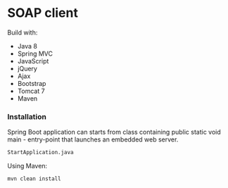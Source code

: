 # SOAP client

Build with:
- Java 8
- Spring MVC
- JavaScript
- jQuery
- Ajax
- Bootstrap
- Tomcat 7
- Maven

### Installation

Spring Boot application can starts from class containing public static void main - entry-point that launches an embedded web server.

```sh
StartApplication.java
```

Using Maven:
```sh
mvn clean install
```


